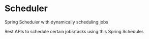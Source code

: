 # Scheduler
Spring Scheduler with dynamically scheduling jobs

Rest APIs to schedule certain jobs/tasks using this Spring Scheduler.
